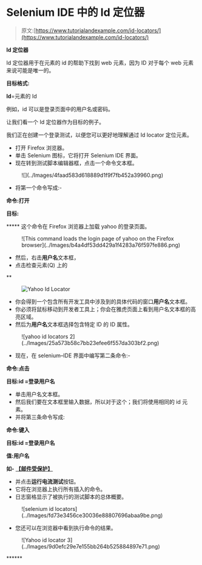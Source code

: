 # Selenium IDE 中的 Id 定位器

> 原文:[https://www.tutorialandexample.com/id-locators/](https://www.tutorialandexample.com/id-locators/)

**Id 定位器**

Id 定位器用于在元素的 id 的帮助下找到 web 元素，因为 ID 对于每个 web 元素来说可能是唯一的。

**目标格式:**

**Id**=元素的 Id

例如，id 可以是登录页面中的用户名或密码。

让我们看一个 Id 定位器作为目标的例子。

我们正在创建一个登录测试，以便您可以更好地理解通过 Id locator 定位元素。

*   打开 Firefox 浏览器。
*   单击 Selenium 图标，它将打开 Selenium IDE 界面。
*   现在转到测试脚本编辑器框，点击一个命令文本框。

<figure class="aligncenter">![](../Images/4faad583d618889d1f9f7fb452a39960.png)</figure>

*   将第一个命令写成:-

**命令:打开**

**目标:**[](https://login.yahoo.com)

 *****   这个命令在 Firefox 浏览器上加载 yahoo 的登录页面。

<figure class="aligncenter">![This command loads the login page of yahoo on the Firefox browser](../Images/b4a4df53dd429a1f4283a76f597fe886.png)</figure>

*   然后，右击**用户名**文本框，
*   点击检查元素(Q) 上的

 **<figure class="aligncenter">![Yahoo Id Locator](../Images/fccdab938ea6269bc5ffdce9578985e5.png)</figure>

*   你会得到一个包含所有开发工具中涉及到的具体代码的窗口**用户名**文本框。
*   你必须将鼠标移动到开发者工具上；你会在雅虎页面上看到用户名文本框的高亮区域。
*   然后为**用户名**文本框选择包含特定 ID 的 ID 属性。

<figure class="aligncenter">![yahoo id locators 2](../Images/25a573b58c7bb23efee6f557da303bf2.png)</figure>

*   现在，在 selenium–IDE 界面中编写第二条命令:-

**命令:点击**

**目标:id =登录用户名**

*   单击用户名文本框。
*   然后我们要在文本框里输入数据，所以对于这个；我们将使用相同的 id 元素。
*   并将第三条命令写成:

**命令:键入**

**目标:id =登录用户名**

**值:用户名**

**如-** [**【邮件受保护】**](/cdn-cgi/l/email-protection#3b4342410a097b425a53545415585456)

*   并点击**运行电流测试**按钮。
*   它将在浏览器上执行所有插入的命令。
*   日志窗格显示了被执行的测试脚本的总体概要。

<figure class="aligncenter">![selenium id locators](../Images/fd73e3456ce30036e88807696abaa9be.png)</figure>

*   您还可以在浏览器中看到执行命令的结果。

<figure class="aligncenter">![Yahoo id locator 3](../Images/9d0efc29e7e155bb264b525884897e71.png)</figure>******